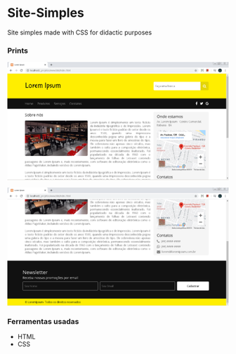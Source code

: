 # Site-Simples
Site simples made with CSS for didactic purposes


### Prints 

![1° Print do Site](print1.PNG?raw=true)


![2° Print do Site](print2.PNG?raw=true "Print do Site")

### Ferramentas usadas 
  - HTML
  - CSS
